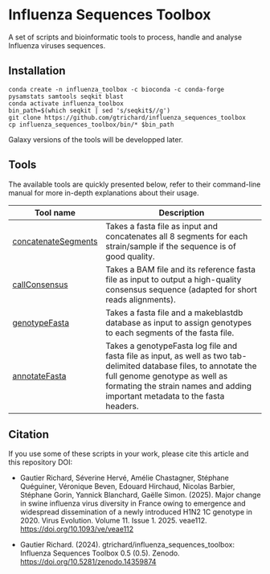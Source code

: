 # Influenza Sequences Toolbox
A set of scripts and bioinformatic tools to process, handle and analyse Influenza viruses sequences.

## Installation

```
conda create -n influenza_toolbox -c bioconda -c conda-forge pysamstats samtools seqkit blast
conda activate influenza_toolbox
bin_path=$(which seqkit | sed 's/seqkit$//g')
git clone https://github.com/gtrichard/influenza_sequences_toolbox
cp influenza_sequences_toolbox/bin/* $bin_path
```

Galaxy versions of the tools will be developped later.


## Tools

The available tools are quickly presented below, refer to their command-line manual for more in-depth explanations about their usage.

| Tool name         | Description                                          |
| ----------------- | ---------------------------------------------------- |
| [concatenateSegments] | Takes a fasta file as input and concatenates all 8 segments for each strain/sample if the sequence is of good quality. |
| [callConsensus] | Takes a BAM file and its reference fasta file as input to output a high-quality consensus sequence (adapted for short reads alignments). |
| [genotypeFasta] | Takes a fasta file and a makeblastdb database as input to assign genotypes to each segments of the fasta file. |
| [annotateFasta] | Takes a genotypeFasta log file and fasta file as input, as well as two tab-delimited database files, to annotate the full genome genotype as well as formating the strain names and adding important metadata to the fasta headers. |

[seqkit]: https://bioinf.shenwei.me/seqkit/
[blast]: https://www.biostars.org/p/266983/
[concatenateSegments]: https://github.com/gtrichard/influenza_sequences_toolbox/blob/main/bin/concatenateSegments
[callConsensus]: https://github.com/gtrichard/influenza_sequences_toolbox/blob/main/bin/callConsensus
[genotypeFasta]: https://github.com/gtrichard/influenza_sequences_toolbox/blob/main/bin/genotypeFasta
[annotateFasta]: https://github.com/gtrichard/influenza_sequences_toolbox/blob/main/bin/annotateFasta


## Citation

If you use some of these scripts in your work, please cite this article and this repository DOI:

- Gautier Richard, Séverine Hervé, Amélie Chastagner, Stéphane Quéguiner, Véronique Beven, Edouard Hirchaud, Nicolas Barbier, Stéphane Gorin, Yannick Blanchard, Gaëlle Simon. (2025). Major change in swine influenza virus diversity in France owing to emergence and widespread dissemination of a newly introduced H1N2 1C genotype in 2020. Virus Evolution. Volume 11. Issue 1. 2025. veae112. https://doi.org/10.1093/ve/veae112

- Gautier Richard. (2024). gtrichard/influenza_sequences_toolbox: Influenza Sequences Toolbox 0.5 (0.5). Zenodo. https://doi.org/10.5281/zenodo.14359874
